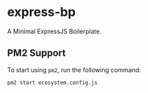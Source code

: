 # express-bp
A Minimal ExpressJS Boilerplate.

## PM2 Support
To start using `pm2`, run the following command:
```
pm2 start ecosystem.config.js
```
